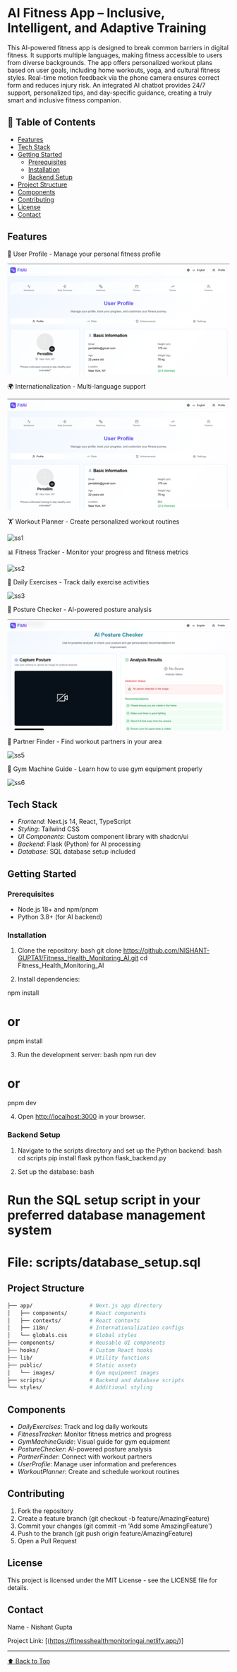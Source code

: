#  AI Fitness App – Inclusive, Intelligent, and Adaptive Training
This AI-powered fitness app is designed to break common barriers in digital fitness. It supports multiple languages, making fitness accessible to users from diverse backgrounds. The app offers personalized workout plans based on user goals, including home workouts, yoga, and cultural fitness styles. Real-time motion feedback via the phone camera ensures correct form and reduces injury risk. An integrated AI chatbot provides 24/7 support, personalized tips, and day-specific guidance, creating a truly smart and inclusive fitness companion.



## 📑 Table of Contents

- [Features](#features)
- [Tech Stack](#tech-stack)
- [Getting Started](#getting-started)
  - [Prerequisites](#prerequisites)
  - [Installation](#installation)
  - [Backend Setup](#backend-setup)
- [Project Structure](#project-structure)
- [Components](#components)
- [Contributing](#contributing)
- [License](#license)
- [Contact](#contact)

## Features

👤 User Profile - Manage your personal fitness profile  

![ss7](https://github.com/NISHANT-GUPTA1/Fitness_Health_Monitoring_AI/blob/289d9f6fcee79ae83ff904cc67a3f4a7c2a630c8/public/images/Screenshot%202025-07-06%20174307.png)


🌍 Internationalization - Multi-language support  

![ss8](https://github.com/NISHANT-GUPTA1/Fitness_Health_Monitoring_AI/blob/3c4e748ed0c7d61dd5b09ea0b823de45759ca728/public/images/image.png)

🏋 Workout Planner - Create personalized workout routines  

![ss1](https://github.com/user-attachments/assets/da0e9c58-91f3-4f1b-97b6-69ec4ff9416d)


📊 Fitness Tracker - Monitor your progress and fitness metrics  

![ss2](https://github.com/user-attachments/assets/e166a4fd-1d47-4da4-b742-0bd77d56b24b)

🏃 Daily Exercises - Track daily exercise activities 

![ss3](https://github.com/user-attachments/assets/3ce409fb-0782-452e-b868-4bc5a216d948)

🧘 Posture Checker - AI-powered posture analysis  

![ss4](https://github.com/NISHANT-GUPTA1/Fitness_Health_Monitoring_AI/blob/61ee8096585d7e0e437a656cb8fc4656fb4f00a2/public/images/Screenshot%202025-07-06%20174603.png)

🤝 Partner Finder - Find workout partners in your area  

![ss5](https://github.com/user-attachments/assets/c9e584f7-0699-47ff-88df-8cfda9a4e77f)

💪 Gym Machine Guide - Learn how to use gym equipment properly  

![ss6](https://github.com/user-attachments/assets/04bd67eb-d922-4181-a8d3-0f2aa4fd6bbb)


## Tech Stack

- *Frontend*: Next.js 14, React, TypeScript
- *Styling*: Tailwind CSS
- *UI Components*: Custom component library with shadcn/ui
- *Backend*: Flask (Python) for AI processing
- *Database*: SQL database setup included

## Getting Started

### Prerequisites

- Node.js 18+ and npm/pnpm
- Python 3.8+ (for AI backend)

### Installation

1. Clone the repository:
bash
git clone https://github.com/NISHANT-GUPTA1/Fitness_Health_Monitoring_AI.git
cd Fitness_Health_Monitoring_AI


2. Install dependencies:

npm install
# or
pnpm install


3. Run the development server:
bash
npm run dev
# or
pnpm dev


4. Open [http://localhost:3000](http://localhost:3000) in your browser.

### Backend Setup

1. Navigate to the scripts directory and set up the Python backend:
bash
cd scripts
pip install flask
python flask_backend.py


2. Set up the database:
bash
# Run the SQL setup script in your preferred database management system
# File: scripts/database_setup.sql

## Project Structure

```bash
├── app/                  # Next.js app directory
│   ├── components/       # React components
│   ├── contexts/         # React contexts
│   ├── i18n/             # Internationalization configs
│   └── globals.css       # Global styles
├── components/           # Reusable UI components
├── hooks/                # Custom React hooks
├── lib/                  # Utility functions
├── public/               # Static assets
│   └── images/           # Gym equipment images
├── scripts/              # Backend and database scripts
└── styles/               # Additional styling
```


## Components

- *DailyExercises*: Track and log daily workouts
- *FitnessTracker*: Monitor fitness metrics and progress
- *GymMachineGuide*: Visual guide for gym equipment
- *PostureChecker*: AI-powered posture analysis
- *PartnerFinder*: Connect with workout partners
- *UserProfile*: Manage user information and preferences
- *WorkoutPlanner*: Create and schedule workout routines

## Contributing

1. Fork the repository
2. Create a feature branch (git checkout -b feature/AmazingFeature)
3. Commit your changes (git commit -m 'Add some AmazingFeature')
4. Push to the branch (git push origin feature/AmazingFeature)
5. Open a Pull Request

## License

This project is licensed under the MIT License - see the LICENSE file for details.

## Contact

Name - Nishant Gupta

Project Link: [(https://fitnesshealthmonitoringai.netlify.app/)]

---

[⬆ Back to Top](#fitness-health-monitoring-ai)

